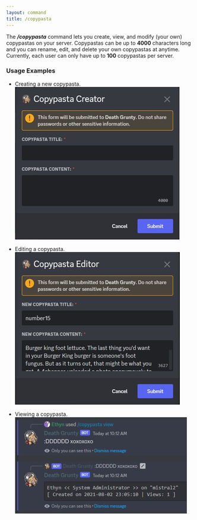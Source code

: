 ```yaml
---
layout: command
title: /copypasta 
---
```


The ***/copypasta*** command lets you create, view, and modify (your own) copypastas on your server. Copypastas can be up to **4000** characters long and you can rename, edit, and delete your own copypastas at anytime. Currently, each user can only have up to **100** copypastas per server.

### Usage Examples

- Creating a new copypasta.
![Creating a new copypasta.](../images/examples/copypasta_new.jpg)

- Editing a copypasta.
![Editing a copypasta.](../images/examples/copypasta_edit.jpg)

- Viewing a copypasta.
![Viewing a copypasta.](../images/examples/copypasta_view.jpg)
